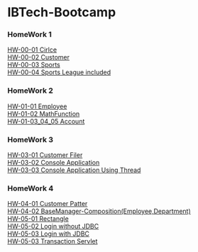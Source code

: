 # IBTech-Bootcamp
### HomeWork 1
[HW-00-01 Cirlce](https://github.com/kamrankamilli/IBTech-Bootcamp/tree/main/hw1/HomeWork00/src/com/homework01/geometry)
<br/>
[HW-00-02 Customer](https://github.com/kamrankamilli/IBTech-Bootcamp/tree/main/hw1/HomeWork00/src/com/homework02/sales)
<br/>
[HW-00-03 Sports](https://github.com/kamrankamilli/IBTech-Bootcamp/tree/main/hw1/HomeWork00/src/com/homework03_04/sports)
<br/>
[HW-00-04 Sports League included](https://github.com/kamrankamilli/IBTech-Bootcamp/tree/main/hw1/HomeWork00/src/com/homework03_04/sports)
<br/>
### HomeWork 2
[HW-01-01 Employee](https://github.com/kamrankamilli/IBTech-Bootcamp/tree/main/hw2/HomeWork01/src/com/homework01/employee)
<br/>
[HW-01-02 MathFunction](https://github.com/kamrankamilli/IBTech-Bootcamp/tree/main/hw2/HomeWork01/src/com/homework02/math)
<br/>
[HW-01-03_04_05 Account](https://github.com/kamrankamilli/IBTech-Bootcamp/tree/main/hw2/HomeWork01/src/com/homework03/account)
<br/>
### HomeWork 3
[HW-03-01 Customer Filer](https://github.com/kamrankamilli/IBTech-Bootcamp/tree/main/hw3/HomeWork03/src/com/homework01/filer)
<br/>
[HW-03-02 Console Application](https://github.com/kamrankamilli/IBTech-Bootcamp/tree/main/hw3/HomeWork03/src/com/homework02/consoleapplication)
<br/>
[HW-03-03 Console Application Using Thread](https://github.com/kamrankamilli/IBTech-Bootcamp/tree/main/hw3/HomeWork03/src/com/homework03/cnslappusingthread)
<br/>
### HomeWork 4
[HW-04-01 Customer Patter](https://github.com/kamrankamilli/IBTech-Bootcamp/tree/main/hw4/HomeWork04/src/com/homework01/customerpattern)
<br/>
[HW-04-02 BaseManager-Composition(Employee,Department)](https://github.com/kamrankamilli/IBTech-Bootcamp/tree/main/hw4/HomeWork04/src/com/homework02/composition)
<br/>
[HW-05-01 Rectangle](https://github.com/kamrankamilli/IBTech-Bootcamp/tree/main/hw5/HomeWork05-01)
<br/>
[HW-05-02 Login without JDBC](https://github.com/kamrankamilli/IBTech-Bootcamp/tree/main/hw5/HomeWork05-02a)
<br/>
[HW-05-03 Login with JDBC](https://github.com/kamrankamilli/IBTech-Bootcamp/tree/main/hw5/HomeWork05-02b)
<br/>
[HW-05-03 Transaction Servlet](https://github.com/kamrankamilli/IBTech-Bootcamp/tree/main/hw5/HomeWork05-03)
